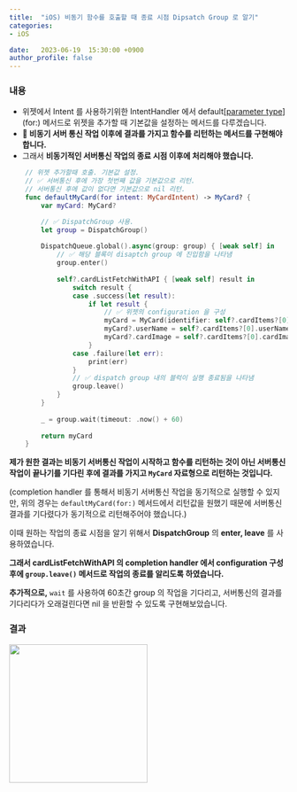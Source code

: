 ```yaml
---
title:  "iOS) 비동기 함수를 호출할 때 종료 시점 Dipsatch Group 로 알기"
categories:
- iOS

date:   2023-06-19  15:30:00 +0900
author_profile: false
---
```

### 내용

- 위젯에서 Intent 를 사용하기위한 IntentHandler 에서 default[[parameter type](for:)](for:) 메서드로 위젯을 추가할 때 기본값을 설정하는 메서드를 다루겠습니다.
- **🚨 비동기 서버 통신  작업 이후에 결과를 가지고 함수를 리턴하는 메서드를 구현해야 합니다.**
- 그래서 **비동기적인 서버통신 작업의 종료 시점 이후에 처리해야 했습니다.**

```swift
    // 위젯 추가할때 호출. 기본값 설정.
    // ✅ 서버통신 후에 가장 첫번째 값을 기본값으로 리턴.
    // 서버통신 후에 값이 없다면 기본값으로 nil 리턴.
    func defaultMyCard(for intent: MyCardIntent) -> MyCard? {
        var myCard: MyCard?

        // ✅ DispatchGroup 사용.
        let group = DispatchGroup()
        
        DispatchQueue.global().async(group: group) { [weak self] in
            // ✅ 해당 블록이 disaptch group 에 진입함을 나타냄
            group.enter()
            
            self?.cardListFetchWithAPI { [weak self] result in
                switch result {
                case .success(let result):
                    if let result {
                        // ✅ 위젯의 configuration 을 구성
                        myCard = MyCard(identifier: self?.cardItems?[0].cardUUID ?? "", display: self?.cardItems?[0].cardName ?? "")
                        myCard?.userName = self?.cardItems?[0].userName
                        myCard?.cardImage = self?.cardItems?[0].cardImage
                    }
                case .failure(let err):
                    print(err)
                }
                // ✅ dispatch group 내의 블럭이 실행 종료됨을 나타냄
                group.leave()
            }
        }
        
        _ = group.wait(timeout: .now() + 60)
        
        return myCard
    }
```

**제가 원한 결과는 비동기 서버통신 작업이 시작하고 함수를 리턴하는 것이 아닌 서버통신 작업이 끝나기를 기다린 후에 결과를 가지고 `MyCard` 자료형으로 리턴하는 것입니다.**

(completion handler 를 통해서 비동기 서버통신 작업을 동기적으로 실행할 수 있지만, 위의 경우는 `defaultMyCard(for:)` 메서드에서 리턴값을 원했기 때문에 서버통신 결과를 기다렸다가 동기적으로 리턴해주어야 했습니다.)

이때 원하는 작업의 종료 시점을 알기 위해서 **DispatchGroup** 의 **enter, leave** 를 사용하였습니다.

**그래서 cardListFetchWithAPI 의 completion handler 에서 configuration 구성 후에 `group.leave()` 메서드로 작업의 종료를 알리도록 하였습니다.**

**추가적으로,** `wait` 를 사용하여 60초간 group 의 작업을 기다리고, 서버통신의 결과를 기다리다가 오래걸린다면 nil 을 반환할 수 있도록 구현해보았습니다. 

### 결과

<img src="https://github.com/hyun99999/algorithm-Swift/assets/69136340/6ca30c5e-a586-4d27-a333-ab699f2ba1ad" width ="250">


